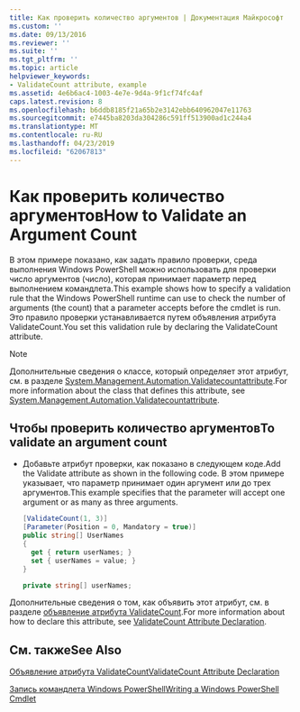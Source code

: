 ```yaml
---
title: Как проверить количество аргументов | Документация Майкрософт
ms.custom: ''
ms.date: 09/13/2016
ms.reviewer: ''
ms.suite: ''
ms.tgt_pltfrm: ''
ms.topic: article
helpviewer_keywords:
- ValidateCount attribute, example
ms.assetid: 4e6b6ac4-1003-4e7e-9d4a-9f1cf74fc4af
caps.latest.revision: 8
ms.openlocfilehash: b6ddb8185f21a65b2e3142ebb640962047e11763
ms.sourcegitcommit: e7445ba8203da304286c591ff513900ad1c244a4
ms.translationtype: MT
ms.contentlocale: ru-RU
ms.lasthandoff: 04/23/2019
ms.locfileid: "62067813"
---
```

# <a name="how-to-validate-an-argument-count"></a><span data-ttu-id="66a1e-102">Как проверить количество аргументов</span><span class="sxs-lookup"><span data-stu-id="66a1e-102">How to Validate an Argument Count</span></span>

<span data-ttu-id="66a1e-103">В этом примере показано, как задать правило проверки, среда выполнения Windows PowerShell можно использовать для проверки число аргументов (число), которая принимает параметр перед выполнением командлета.</span><span class="sxs-lookup"><span data-stu-id="66a1e-103">This example shows how to specify a validation rule that the Windows PowerShell runtime can use to check the number of arguments (the count) that a parameter accepts before the cmdlet is run.</span></span> <span data-ttu-id="66a1e-104">Это правило проверки устанавливается путем объявления атрибута ValidateCount.</span><span class="sxs-lookup"><span data-stu-id="66a1e-104">You set this validation rule by declaring the ValidateCount attribute.</span></span>

> [!NOTE]
> <span data-ttu-id="66a1e-105">Дополнительные сведения о классе, который определяет этот атрибут, см. в разделе [System.Management.Automation.Validatecountattribute](/dotnet/api/System.Management.Automation.ValidateCountAttribute).</span><span class="sxs-lookup"><span data-stu-id="66a1e-105">For more information about the class that defines this attribute, see [System.Management.Automation.Validatecountattribute](/dotnet/api/System.Management.Automation.ValidateCountAttribute).</span></span>

## <a name="to-validate-an-argument-count"></a><span data-ttu-id="66a1e-106">Чтобы проверить количество аргументов</span><span class="sxs-lookup"><span data-stu-id="66a1e-106">To validate an argument count</span></span>

- <span data-ttu-id="66a1e-107">Добавьте атрибут проверки, как показано в следующем коде.</span><span class="sxs-lookup"><span data-stu-id="66a1e-107">Add the Validate attribute as shown in the following code.</span></span> <span data-ttu-id="66a1e-108">В этом примере указывает, что параметр принимает один аргумент или до трех аргументов.</span><span class="sxs-lookup"><span data-stu-id="66a1e-108">This example specifies that the parameter will accept one argument or as many as three arguments.</span></span>

    ```csharp
    [ValidateCount(1, 3)]
    [Parameter(Position = 0, Mandatory = true)]
    public string[] UserNames
    {
      get { return userNames; }
      set { userNames = value; }
    }

    private string[] userNames;
    ```

<span data-ttu-id="66a1e-109">Дополнительные сведения о том, как объявить этот атрибут, см. в разделе [объявление атрибута ValidateCount](./validatecount-attribute-declaration.md).</span><span class="sxs-lookup"><span data-stu-id="66a1e-109">For more information about how to declare this attribute, see [ValidateCount Attribute Declaration](./validatecount-attribute-declaration.md).</span></span>

## <a name="see-also"></a><span data-ttu-id="66a1e-110">См. также</span><span class="sxs-lookup"><span data-stu-id="66a1e-110">See Also</span></span>

[<span data-ttu-id="66a1e-111">Объявление атрибута ValidateCount</span><span class="sxs-lookup"><span data-stu-id="66a1e-111">ValidateCount Attribute Declaration</span></span>](./validatecount-attribute-declaration.md)

[<span data-ttu-id="66a1e-112">Запись командлета Windows PowerShell</span><span class="sxs-lookup"><span data-stu-id="66a1e-112">Writing a Windows PowerShell Cmdlet</span></span>](./writing-a-windows-powershell-cmdlet.md)
